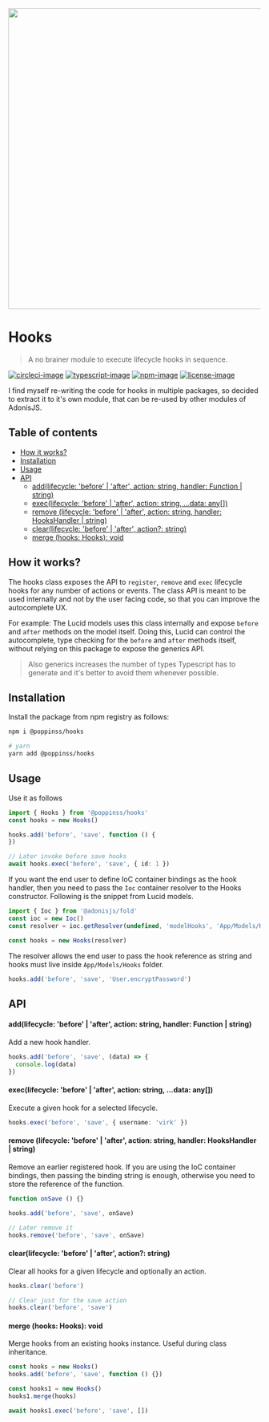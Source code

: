 <div align="center"><img src="https://res.cloudinary.com/adonisjs/image/upload/q_100/v1557762307/
poppinss_iftxlt.jpg" width="600px"></div>

# Hooks
> A no brainer module to execute lifecycle hooks in sequence.

[![circleci-image]][circleci-url] [![typescript-image]][typescript-url] [![npm-image]][npm-url] [![license-image]][license-url]

I find myself re-writing the code for hooks in multiple packages, so decided to extract it to it's own module, that can be re-used by other modules of AdonisJS.


<!-- START doctoc generated TOC please keep comment here to allow auto update -->
<!-- DON'T EDIT THIS SECTION, INSTEAD RE-RUN doctoc TO UPDATE -->
## Table of contents

- [How it works?](#how-it-works)
- [Installation](#installation)
- [Usage](#usage)
- [API](#api)
    - [add(lifecycle: 'before' | 'after', action: string, handler: Function | string)](#addlifecycle-before--after-action-string-handler-function--string)
    - [exec(lifecycle: 'before' | 'after', action: string, ...data: any[])](#execlifecycle-before--after-action-string-data-any)
    - [remove (lifecycle: 'before' | 'after', action: string, handler: HooksHandler | string)](#remove-lifecycle-before--after-action-string-handler-hookshandler--string)
    - [clear(lifecycle: 'before' | 'after', action?: string)](#clearlifecycle-before--after-action-string)
    - [merge (hooks: Hooks): void](#merge-hooks-hooks-void)

<!-- END doctoc generated TOC please keep comment here to allow auto update -->

## How it works?
The hooks class exposes the API to `register`, `remove` and `exec` lifecycle hooks for any number of actions or events. The class API is meant to be used internally and not by the user facing code, so that you can improve the autocomplete UX.

For example: The Lucid models uses this class internally and expose `before` and `after` methods on the model itself. Doing this, Lucid can control the autocomplete, type checking for the `before` and `after` methods itself, without relying on this package to expose the generics API.

> Also generics increases the number of types Typescript has to generate and it's better to avoid them whenever possible.

## Installation
Install the package from npm registry as follows:

```sh
npm i @poppinss/hooks

# yarn
yarn add @poppinss/hooks
```

## Usage
Use it as follows

```ts
import { Hooks } from '@poppinss/hooks'
const hooks = new Hooks()

hooks.add('before', 'save', function () {
})

// Later invoke before save hooks
await hooks.exec('before', 'save', { id: 1 })
```

If you want the end user to define IoC container bindings as the hook handler, then you need to pass the `Ioc` container resolver to the Hooks constructor. Following is the snippet from Lucid models.

```ts
import { Ioc } from '@adonisjs/fold'
const ioc = new Ioc()
const resolver = ioc.getResolver(undefined, 'modelHooks', 'App/Models/Hooks')

const hooks = new Hooks(resolver)
```

The resolver allows the end user to pass the hook reference as string and hooks must live inside `App/Models/Hooks` folder.

```ts
hooks.add('before', 'save', 'User.encryptPassword')
```

## API

#### add(lifecycle: 'before' | 'after', action: string, handler: Function | string)

Add a new hook handler.

```ts
hooks.add('before', 'save', (data) => {
  console.log(data)
})
```


#### exec(lifecycle: 'before' | 'after', action: string, ...data: any[])

Execute a given hook for a selected lifecycle.

```ts
hooks.exec('before', 'save', { username: 'virk' })
```

#### remove (lifecycle: 'before' | 'after', action: string, handler: HooksHandler | string)

Remove an earlier registered hook. If you are using the IoC container bindings, then passing the binding string is enough, otherwise you need to store the reference of the function.

```ts
function onSave () {}

hooks.add('before', 'save', onSave)

// Later remove it
hooks.remove('before', 'save', onSave)
```

#### clear(lifecycle: 'before' | 'after', action?: string)

Clear all hooks for a given lifecycle and optionally an action.

```ts
hooks.clear('before')

// Clear just for the save action
hooks.clear('before', 'save')
```

#### merge (hooks: Hooks): void
Merge hooks from an existing hooks instance. Useful during class inheritance.

```ts
const hooks = new Hooks()
hooks.add('before', 'save', function () {})

const hooks1 = new Hooks()
hooks1.merge(hooks)

await hooks1.exec('before', 'save', [])
```

[circleci-image]: https://img.shields.io/circleci/project/github/poppinss/hooks/master.svg?style=for-the-badge&logo=circleci
[circleci-url]: https://circleci.com/gh/poppinss/hooks "circleci"

[typescript-image]: https://img.shields.io/badge/Typescript-294E80.svg?style=for-the-badge&logo=typescript
[typescript-url]:  "typescript"

[npm-image]: https://img.shields.io/npm/v/@poppinss/hooks.svg?style=for-the-badge&logo=npm
[npm-url]: https://npmjs.org/package/@poppinss/hooks "npm"

[license-image]: https://img.shields.io/npm/l/@poppinss/hooks?color=blueviolet&style=for-the-badge
[license-url]: LICENSE.md "license"
